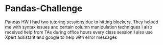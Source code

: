 # Pandas-Challenge
Pandas HW
I had two tutoring sessions due to hitting blockers. They helped me with syntax issues and certain column manipulation techniques
I also received help from TAs during office hours every class session
I also use Xpert assistant and google to help with error messages
